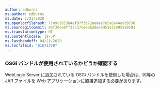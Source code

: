 ```yaml
---
author: edburns
ms.author: edburns
ms.date: 1/21/2020
ms.openlocfilehash: 7c49c955384ef97f3b72aeaae7e5e8e44a9d8738
ms.sourcegitcommit: 0af39ee9ff27c37ceeeb28ea9d51e32995989591
ms.translationtype: HT
ms.contentlocale: ja-JP
ms.lasthandoff: 04/21/2020
ms.locfileid: "81673358"
---
```

### <a name="determine-whether-osgi-bundles-are-used"></a>OSGi バンドルが使用されているかどうか確認する

WebLogic Server に追加されている OSGi バンドルを使用した場合は、同等の JAR ファイルを Web アプリケーションに直接追加する必要があります。
